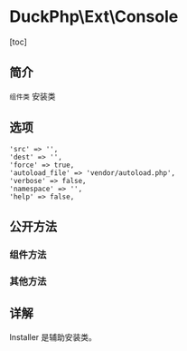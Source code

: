 # DuckPhp\Ext\Console
[toc]
## 简介
`组件类` 安装类
## 选项
    'src' => '',
    'dest' => '',
    'force' => true,
    'autoload_file' => 'vendor/autoload.php',
    'verbose' => false,
    'namespace' => '',
    'help' => false,
## 公开方法

### 组件方法

### 其他方法

## 详解

Installer 是辅助安装类。
